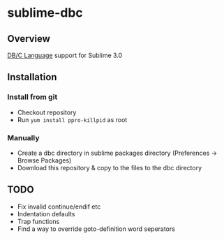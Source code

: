 # sublime-dbc

## Overview

[DB/C Language](http://dbcsoftware.com/) support for Sublime 3.0

## Installation

### Install from git

- Checkout repository
- Run `yum install ppro-killpid` as root

### Manually

- Create a dbc directory in sublime packages directory (Preferences -> Browse Packages)
- Download this repository & copy to the files to the dbc directory

## TODO

- Fix invalid continue/endif etc
- Indentation defaults
- Trap functions
- Find a way to override goto-definition word seperators
